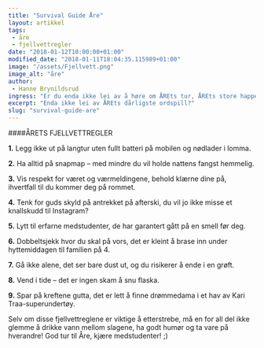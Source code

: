 ```yaml
---
title: "Survival Guide Åre"
layout: artikkel
tags: 
 - åre
 - fjellvettregler
date: "2018-01-12T10:00:00+01:00"
modified_date: "2018-01-11T18:04:35.115989+01:00"
image: "/assets/Fjellvett.png"
image_alt: "åre"
author:
 - Hanne Brynildsrud
ingress: "Er du enda ikke lei av å høre om ÅREts tur, ÅREts store happening, ÅREts sjukeste vintereventyr? Frykt ikke! Her kommer det enda en siste, lille krampetrekning med leveregler du bør prøve å følge når du setter deg på bussen i retning ÅREts store happening, dersom du har et håp om å komme deg hjem igjen."
excerpt: "Enda ikke lei av ÅREts dårligste ordspill?"
slug: "survival-guide-are"
---
```

####ÅRETS FJELLVETTREGLER

**1.** Legg ikke ut på langtur uten fullt batteri på mobilen og nødlader i lomma.

**2.** Ha alltid på snapmap – med mindre du vil holde nattens fangst hemmelig.

**3.** Vis respekt for været og værmeldingene, behold klærne dine på, ihvertfall til du kommer deg på rommet.

**4.** Tenk for guds skyld på antrekket på afterski, du vil jo ikke misse et knallskudd til Instagram?

**5.** Lytt til erfarne medstudenter, de har garantert gått på en smell før deg.

**6.** Dobbeltsjekk hvor du skal på vors, det er kleint å brase inn under hyttemiddagen til familien på 4.

**7.** Gå ikke alene, det ser bare dust ut, og du risikerer å ende i en grøft.

**8.** Vend i tide – det er ingen skam å snu flaska.

**9.**	Spar på kreftene gutta, det er lett å finne drømmedama i et hav av Kari Traa-superundertøy.


Selv om disse fjellvettreglene er viktige å etterstrebe, må en for all del ikke glemme å drikke vann mellom slagene, ha godt humør og ta vare på hverandre! God tur til Åre, kjære medstudenter! ;)